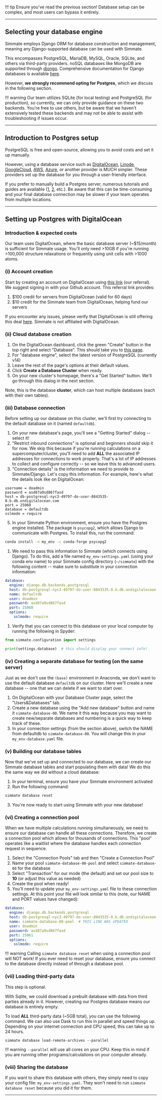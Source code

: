 !!! tip
    Ensure you've read the previous section! Database setup can be complex, and most users can bypass it entirely.

-------------------------------------------------------------------------------

## Selecting your database engine

Simmate employs Django ORM for database construction and management, meaning any Django-supported database can be used with Simmate. 

This encompasses PostgreSQL, MariaDB, MySQL, Oracle, SQLite, and others via third-party providers. noSQL databases like MongoDB are supported through [djongo](https://github.com/nesdis/djongo). Comprehensive documentation for Django databases is available [here](https://docs.djangoproject.com/en/4.0/ref/databases/). 

However, **we strongly recommend opting for Postgres**, which we discuss in the following section.

!!! warning
    Our team utilizes SQLite (for local testing) and PostgreSQL (for production), so currently, we can only provide guidance on these two backends. You're free to use others, but be aware that we haven't extensively tested these backends and may not be able to assist with troubleshooting if issues occur.

-------------------------------------------------------------------------------

## Introduction to Postgres setup

PostgreSQL is free and open-source, allowing you to avoid costs and set it up manually.

However, using a database service such as [DigitalOcean](https://www.digitalocean.com/), [Linode](https://www.linode.com/), [GoogleCloud](https://cloud.google.com/), [AWS](https://aws.amazon.com), [Azure](https://azure.microsoft.com/), or another provider is MUCH simpler. These providers set up the database for you through a user-friendly interface.

If you prefer to manually build a Postgres server, numerous tutorials and guides are available ([1](https://www.postgresql.org/docs/current/tutorial.html), [2](https://www.prisma.io/dataguide/postgresql/setting-up-a-local-postgresql-database), etc.). Be aware that this can be time-consuming and your final database connection may be slower if your team operates from multiple locations. 

-------------------------------------------------------------------------------

## Setting up Postgres with DigitalOcean

### Introduction & expected costs

Our team uses DigitalOcean, where the basic database server (~$15/month) is sufficient for Simmate usage. You'll only need >10GB if you're running >100,000 structure relaxations or frequently using unit cells with >1000 atoms.

### (i) Account creation

Start by creating an account on DigitalOcean using [this link](https://m.do.co/c/8aeef2ea807c) (our referral). We suggest signing in with your Github account. This referral link provides:

1. $100 credit for servers from DigitalOcean (valid for 60 days)
2. $10 credit for the Simmate team from DigitalOcean, helping fund our servers

If you encounter any issues, please verify that DigitalOcean is still offering this deal [here](https://try.digitalocean.com/freetrialoffer/). Simmate is not affiliated with DigitalOcean.

### (ii) Cloud database creation

1. On the DigitalOcean dashboard, click the green "Create" button in the top right and select "Database". This should take you to [this page](https://cloud.digitalocean.com/databases/new).
2. For "database engine", select the latest version of PostgreSQL (currently v14)
3. Leave the rest of the page's options at their default values.
4. Click **Create a Database Cluster** when ready.
5. On your new cluster's homepage, there's a "Get Started" button. We'll go through this dialog in the next section.

Note, this is the database **cluster**, which can host multiple databases (each with their own tables).

### (iii) Database connection

Before setting up our database on this cluster, we'll first try connecting to the default database on it (named `defaultdb`).

1. On your new database's page, you'll see a "Getting Started" dialog -- select it!
2. "Restrict inbound connections" is optional and beginners should skip it for now. We skip this because if you're running calculations on a supercomputer/cluster, you'll need to add **ALL** the associated IP addresses for connections to work properly. That's a lot of IP addresses to collect and configure correctly -- so we leave this to advanced users.
3. "Connection details" is the information we need to provide to Simmate/Django. Let's copy this information. For example, here's what the details look like on DigitalOcean:
```
username = doadmin
password = asd87a9sd867fasd
host = db-postgresql-nyc3-49797-do-user-8843535-0.b.db.ondigitalocean.com
port = 25060
database = defaultdb
sslmode = require
```
5. In your Simmate Python environment, ensure you have the Postgres engine installed. The package is `psycopg2`, which allows Django to communicate with Postgres. To install this, run the command:
``` bash
conda install -n my_env -c conda-forge psycopg2
```

1. We need to pass this information to Simmate (which connects using Django). To do this, add a file named `my_env-settings.yaml` (using your conda env name) to your Simmate config directory (`~/simmate`) with the following content -- make sure to substitute in your connection information:
``` yaml
database:
  engine: django.db.backends.postgresql
  host: db-postgresql-nyc3-49797-do-user-8843535-0.b.db.ondigitalocean.com
  name: defaultdb
  user: doadmin
  password: asd87a9sd867fasd
  port: 25060
  options:
    sslmode: require
```
1. Verify that you can connect to this database on your local computer by running the following in Spyder:
``` python
from simmate.configuration import settings

print(settings.database)  # this should display your connect info!
```

### (iv) Creating a separate database for testing (on the same server)

Just as we don't use the `(base)` environment in Anaconda, we don't want to use the default database `defaultdb` on our cluster. Here we'll create a new database -- one that we can delete if we want to start over.

1. On DigitalOcean with your Database Cluster page, select the "Users&Databases" tab.
2. Create a new database using the "Add new database" button and name it `simmate-database-00`. We name it this way because you may want to create new/separate databases and numbering is a quick way to keep track of these.
3. In your connection settings (from the section above), switch the NAME from defaultdb to `simmate-database-00`. You will change this in your `my_env-database.yaml` file.

### (v) Building our database tables

Now that we've set up and connected to our database, we can create our Simmate database tables and start populating them with data! We do this the same way we did without a cloud database:

1. In your terminal, ensure you have your Simmate environment activated
2. Run the following command: 
``` bash
simmate database reset
```
3. You're now ready to start using Simmate with your new database!

### (vi) Creating a connection pool

When we have multiple calculations running simultaneously, we need to ensure our database can handle all these connections. Therefore, we create a connection pool which allows for thousands of connections. This "pool" operates like a waitlist where the database handles each connection request in sequence.

1. Select the "Connection Pools" tab and then "Create a Connection Pool"
2. Name your pool `simmate-database-00-pool` and select `simmate-database-00` for the database
3. Select "Transaction" for our mode (the default) and set our pool size to **10** (or adjust this value as needed)
4. Create the pool when ready!
5. You'll need to update your `my_env-settings.yaml` file to these connection settings. At this point your file will look similar to this (note, our NAME and PORT values have changed):
``` yaml
database:
  engine: django.db.backends.postgresql
  host: db-postgresql-nyc3-49797-do-user-8843535-0.b.db.ondigitalocean.com
  name: simmate-database-00-pool  # THIS LINE WAS UPDATED
  user: doadmin
  password: asd87a9sd867fasd
  port: 25061
  options:
    sslmode: require
```

!!! warning
    Calling `simmate database reset` when using a connection pool will NOT work!
    If you ever need to reset your database, ensure you connect to the database
    directly instead of through a database pool.

### (vii) Loading third-party data

This step is optional.

With Sqlite, we could download a prebuilt database with data from third parties already in it. However, creating our Postgres database means our database is entirely empty.

To load **ALL** third-party data (~5GB total), you can use the following command. We can also use Dask to run this in parallel and speed things up. Depending on your internet connection and CPU speed, this can take up to 24 hours.

``` shell
simmate database load-remote-archives --parallel
```

!!! warning
    `--parallel` will use all cores on your CPU. Keep this in mind if you are
    running other programs/calculations on your computer already.

### (viii) Sharing the database

If you want to share this database with others, they simply need to copy your config file: `my_env-settings.yaml`. They won't need to run `simmate database reset` because you did it for them.

-------------------------------------------------------------------------------